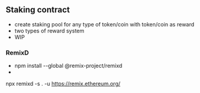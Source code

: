 ## Staking contract
- create staking pool for any type of token/coin with token/coin as reward
- two types of reward system
- WIP
   
### RemixD
- npm install --global @remix-project/remixd
- 
npx remixd -s . -u https://remix.ethereum.org/
